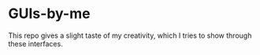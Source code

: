 # GUIs-by-me
This repo gives a slight taste of my creativity, which I tries to show through these interfaces.
